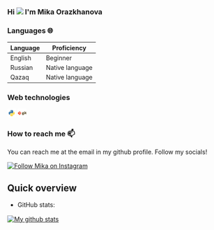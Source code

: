 ### Hi <img src="https://media.giphy.com/media/hvRJCLFzcasrR4ia7z/giphy.gif" width="25px"> I'm Mika Orazkhanova


### Languages 🌐

| Language      | Proficiency                             |
| ------------- | ----------------------------------------|
| English       | Beginner                                |
| Russian       | Native language                         |
| Qazaq         | Native language                         |

### Web technologies
<code><img height="20" src="https://raw.githubusercontent.com/github/explore/80688e429a7d4ef2fca1e82350fe8e3517d3494d/topics/python/python.png"></code>
<code><img height="20" src="https://raw.githubusercontent.com/github/explore/80688e429a7d4ef2fca1e82350fe8e3517d3494d/topics/git/git.png"></code>

### How to reach me 📫 

You can reach me at the email in my github profile. Follow my socials!

[<img src="https://upload.wikimedia.org/wikipedia/commons/thumb/e/e7/Instagram_logo_2016.svg/640px-Instagram_logo_2016.svg.png" height="40em" align="center" alt="Follow Mika on Instagram" title="Follow Mika on Instagram"/>](https://instagram.com/mika_o1)


## Quick overview
* GitHub stats:  
<a href="https://github.com/mika-o1">
  <img align="center" src="https://github-readme-stats.mika-o1.vercel.app/api?username=filiptronicek&show_icons=true&line_height=27&include_all_commits=true" alt="My github stats" />
</a>  

